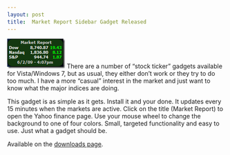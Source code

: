 ```yaml
---
layout: post
title:  Market Report Sidebar Gadget Released
---
```

![image](/cdn/images/blog/MarketReportSidebarGadgetReleased_11170/image.png) There are a number of “stock ticker” gadgets available for Vista/Windows 7, but as usual, they either don’t work or they try to do too much. I have a more “casual” interest in the market and just want to know what the major indices are doing. 

This gadget is as simple as it gets. Install it and your done. It updates every 15 minutes when the markets are active. Click on the title (Market Report) to open the Yahoo finance page. Use your mouse wheel to change the background to one of four colors. Small, targeted functionality and easy to use. Just what a gadget should be.

Available on the [downloads page](/downloads).
